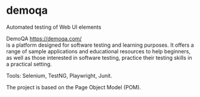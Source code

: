 # demoqa
Automated testing of Web UI elements

DemoQA  https://demoqa.com/  
is a platform designed for software testing and learning purposes. It offers a range of sample applications and educational resources to help beginners, as well as those interested in software testing, practice their testing skills in a practical setting.

Tools: Selenium, TestNG, Playwright, Junit.

The project is based on the Page Object Model (POM).


